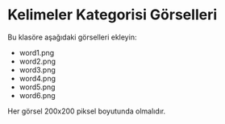 # Kelimeler Kategorisi Görselleri

Bu klasöre aşağıdaki görselleri ekleyin:

- word1.png
- word2.png  
- word3.png
- word4.png
- word5.png
- word6.png

Her görsel 200x200 piksel boyutunda olmalıdır.
